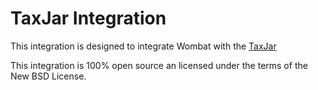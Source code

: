 # TaxJar Integration

This integration is designed to integrate Wombat with the
[TaxJar](https://www.taxjar.com)

This integration is 100% open source an licensed under the terms of the New BSD License.
